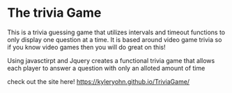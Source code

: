 # The trivia Game

This is a trivia guessing game that utilizes intervals and timeout functions to only display one question at a time. It is based around video game trivia so if you know video games then you will do great on this!

Using javasctirpt and Jquery creates a functional trivia game that allows each player to answer a question with only an alloted amount of time

check out the site here! https://kyleryohn.github.io/TriviaGame/
